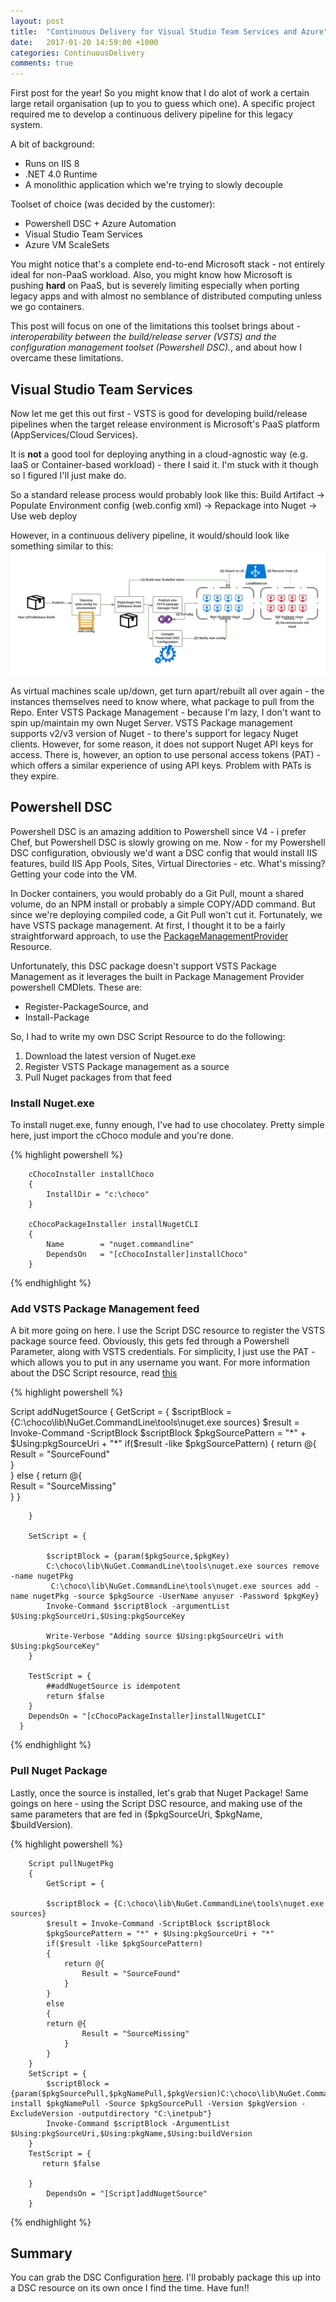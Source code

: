 ```yaml
---
layout: post
title:  "Continuous Delivery for Visual Studio Team Services and Azure"
date:   2017-01-20 14:59:00 +1000
categories: ContinuousDelivery
comments: true
---
```


First post for the year! So you might know that I do alot of work a certain large retail organisation (up to you to guess which one).
A specific project required me to develop a continuous delivery pipeline for this legacy system.

A bit of background:
* Runs on IIS 8
* .NET 4.0 Runtime
* A monolithic application which we're trying to slowly decouple

Toolset of choice (was decided by the customer):
* Powershell DSC + Azure Automation
* Visual Studio Team Services
* Azure VM ScaleSets 

You might notice that's a complete end-to-end Microsoft stack - not entirely ideal for non-PaaS workload.
Also, you might know how Microsoft is pushing **hard** on PaaS, but is severely limiting especially when porting legacy apps and with almost no semblance of distributed computing unless we go containers.

 This post will focus on one of the limitations this toolset brings about - 
 *interoperability between the build/release server (VSTS) and the configuration management toolset (Powershell DSC).*,
 and about how I overcame these limitations.

Visual Studio Team Services
---------------------
Now let me get this out first - VSTS is good for developing build/release pipelines when the target release environment is Microsoft's PaaS platform (AppServices/Cloud Services).

It is **not** a good tool for deploying anything in a cloud-agnostic way (e.g. IaaS or Container-based workload) - there I said it. 
I'm stuck with it though so I figured I'll just make do.

So a standard release process would probably look like this:
Build Artifact -> Populate Environment config (web.config xml) -> Repackage into Nuget -> Use web deploy

However, in a continuous delivery pipeline, it would/should look like something similar to this:
![CDPipeline](/assets/CD-VSTS-DSC.png)

As virtual machines scale up/down, get turn apart/rebuilt all over again - the instances themselves need to know where, what package to pull from the Repo.
Enter VSTS Package Management - because I'm lazy, I don't want to spin up/maintain my own Nuget Server. 
VSTS Package management supports v2/v3 version of Nuget - to there's support for legacy Nuget clients. However, for some reason, it does not support Nuget API keys for access.
There is, however, an option to use personal access tokens (PAT) - which offers a similar experience of using API keys. Problem with PATs is they expire.

Powershell DSC
---------------------
Powershell DSC is an amazing addition to Powershell since V4 - i prefer Chef, but Powershell DSC is slowly growing on me. 
Now - for my Powershell DSC configuration, obviously we'd want a DSC config that would install IIS features, build IIS App Pools, Sites, Virtual Directories - etc.
What's missing? Getting your code into the VM.

In Docker containers, you would probably do a Git Pull, mount a shared volume, do an NPM install or probably a simple COPY/ADD command. 
But since we're deploying compiled code, a Git Pull won't cut it. Fortunately, we have VSTS package management. 
At first, I thought it to be a fairly straightforward approach, to use the [PackageManagementProvider](https://blogs.msdn.microsoft.com/powershell/2015/05/05/desired-state-configuration-resources-for-packagemanagement-providers/) Resource.

Unfortunately, this DSC package doesn't support VSTS Package Management as it leverages the built in Package Management Provider powershell CMDlets.
These are:

* Register-PackageSource, and
* Install-Package

So, I had to write my own DSC Script Resource to do the following:

1. Download the latest version of Nuget.exe
2. Register VSTS Package management as a source
3. Pull Nuget packages from that feed

### Install Nuget.exe

To install nuget.exe, funny enough, I've had to use chocolatey. Pretty simple here, just import the cChoco module and you're done.

{% highlight powershell %}

        cChocoInstaller installChoco
        {
            InstallDir = "c:\choco"
        }

        cChocoPackageInstaller installNugetCLI
        {
            Name        = "nuget.commandline"
            DependsOn   = "[cChocoInstaller]installChoco"
        }

{% endhighlight %}

### Add VSTS Package Management feed

A bit more going on here. I use the Script DSC resource to register the VSTS package source feed.
Obviously, this gets fed through a Powershell Parameter, along with VSTS credentials.
For simplicity, I just use the PAT - which allows you to put in any username you want.
For more information about the DSC Script resource, read [this](https://msdn.microsoft.com/en-us/powershell/dsc/scriptresource)

{% highlight powershell %}

   Script addNugetSource
      {
        GetScript = {
            $scriptBlock = {C:\choco\lib\NuGet.CommandLine\tools\nuget.exe sources}
            $result = Invoke-Command -ScriptBlock $scriptBlock
            $pkgSourcePattern = "*" + $Using:pkgSourceUri + "*"
            if($result -like $pkgSourcePattern)
            {
                return @{            
                    Result = "SourceFound"          
                }      
            }
            else
            {
            return @{            
                    Result = "SourceMissing"          
                } 
            }

        }

        SetScript = {
                     
            $scriptBlock = {param($pkgSource,$pkgKey)
            C:\choco\lib\NuGet.CommandLine\tools\nuget.exe sources remove -name nugetPkg
             C:\choco\lib\NuGet.CommandLine\tools\nuget.exe sources add -name nugetPkg -source $pkgSource -UserName anyuser -Password $pkgKey}
            Invoke-Command $scriptBlock -argumentList $Using:pkgSourceUri,$Using:pkgSourceKey
            
            Write-Verbose "Adding source $Using:pkgSourceUri with $Using:pkgSourceKey"
        }

        TestScript = {
            ##addNugetSource is idempotent
            return $false
        }
        DependsOn = "[cChocoPackageInstaller]installNugetCLI"
      }

{% endhighlight %}

### Pull Nuget Package

Lastly, once the source is installed, let's grab that Nuget Package! Same goings on here - using the Script DSC resource,
and making use of the same parameters that are fed in ($pkgSourceUri, $pkgName, $buildVersion).

{% highlight powershell %}

        Script pullNugetPkg
        {
            GetScript = {

            $scriptBlock = {C:\choco\lib\NuGet.CommandLine\tools\nuget.exe sources}
            $result = Invoke-Command -ScriptBlock $scriptBlock
            $pkgSourcePattern = "*" + $Using:pkgSourceUri + "*"
            if($result -like $pkgSourcePattern)
            {
                return @{            
                    Result = "SourceFound"          
                }      
            }
            else
            {
            return @{            
                    Result = "SourceMissing"          
                } 
            }
        }
        SetScript = {
            $scriptBlock = {param($pkgSourcePull,$pkgNamePull,$pkgVersion)C:\choco\lib\NuGet.CommandLine\tools\nuget.exe install $pkgNamePull -Source $pkgSourcePull -Version $pkgVersion -ExcludeVersion -outputdirectory "C:\inetpub"}
            Invoke-Command $scriptBlock -ArgumentList $Using:pkgSourceUri,$Using:pkgName,$Using:buildVersion   
        }
        TestScript = {
           return $false

        }
            DependsOn = "[Script]addNugetSource"
        }

{% endhighlight %}

Summary
---------------------
You can grab the DSC Configuration [here](https://raw.githubusercontent.com/justinbarias/PowershellRepo/master/NugetDSC/NugetDSC.ps1). I'll probably package this up into a DSC resource on its own once I find the time.
Have fun!!